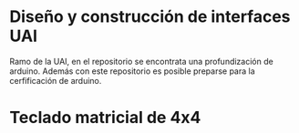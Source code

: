 # Diseño y construcción de interfaces UAI

Ramo de la UAI, en el repositorio se encontrata una profundización de arduino. Además con este repositorio es posible preparse para la cerfificación de arduino.


# Teclado matricial de 4x4



